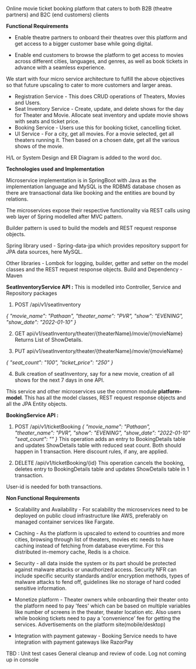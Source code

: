 Online movie ticket booking platform that caters to both B2B (theatre partners) and B2C (end customers) clients

**Functional Requirements**

- Enable theatre partners to onboard their theatres over this platform and get access to a bigger customer base while going digital. 
 
- Enable end customers to browse the platform to get access to movies across different cities, languages, and genres, as well as book tickets in advance with a seamless experience.

We start with four micro service architecture to fulfill the above objectives so that future upscaling to cater to more customers and larger areas.
- Registration Service - This does CRUD operations of Theaters, Movies and Users.
- Seat Inventory Service - Create, update, and delete shows for the day for Theater and Movie. Allocate seat inventory and update movie shows with seats and ticket price.
- Booking Service - Users use this for booking ticket, cancelling ticket.
- UI Service - For a city, get all movies. For a movie selected, get all theaters running it. Then based on a chosen date, get all the various shows of the movie.

H/L or System Design and ER Diagram is added to the word doc.

**Technologies used and Implementation**

Microservice implementation is in SpringBoot with Java as the implementation language and MySQL is the RDBMS database chosen as there are transactional data like booking and the entities are bound by relations.

The microservices expose their respective functionality via REST calls using web layer of Spring modelled after MVC pattern.

Builder pattern is used to build the models and REST request response objects.

Spring library used - Spring-data-jpa which provides repository support for JPA data sources, here MySQL.

Other libraries - Lombok for logging, builder, getter and setter on the model classes and the REST request response objects.
Build and Dependency - Maven

**SeatInventoryService API :**
This is modelled into Controller, Service and Repository packages

1. POST /api/v1/seatInventory

*{
    "movie_name": "Pathaan",
    "theater_name": "PVR",
    "show": "EVENING",
    "show_date": "2022-01-10"
}*

2. GET api/v1/seatInventory/theater/{theaterName}/movie/{movieName}
Returns List of ShowDetails.

3. PUT api/v1/seatInventory/theater/{theaterName}/movie/{movieName}

*{
    "seat_count": "100",
    "ticket_price": "250"
}*

4. Bulk creation of seatInventory, say for a new movie, creation of all shows for the next 7 days in one API.

This service and other microservices use the common module **platform-model**. This has all the model classes, REST request response objects and all the
JPA Entity objects.


**BookingService API :**
1. POST /api/v1/ticketBooking
*{
    "movie_name": "Pathaan",
    "theater_name": "PVR",
    "show": "EVENING",
    "show_date": "2022-01-10"
    "seat_count": ""
}*
This operation adds an entry to BookingDetails table and updates ShowDetails table with reduced seat count.
Both should happen in 1 transaction. Here discount rules, if any, are applied.

2. DELETE /api/v1/ticketBooking/{id}
This operation cancels the booking, deletes entry to BookingDetails table and updates ShowDetails table in 1 transaction.

User-id is needed for both transactions. 

**Non Functional Requirements**
- Scalability and Availability - For scalability the microservices need to be deployed on public cloud 
infrastructure like AWS, preferably on managed container services like Fargate.

- Caching - As the platform is upscaled to extend to countries and more cities, browsing through list of 
theaters, movies etc needs to have caching instead of fetching from database everytime. For this distributed 
in-memory cache, Redis is a choice.

- Security -  all data inside the system or its part should be protected against malware attacks or 
unauthorized access. Security NFR can include specific security standards and/or encryption
methods, types of  malware attacks to fend off, guidelines like no storage of hard coded 
sensitive information.

- Monetize platform - Theater owners while onboarding their theater onto the platform need to pay 
'fees' which can be based on multiple variables like number of screens in the theater, theater location etc.
Also users while booking tickets need to pay a 'convenience' fee for getting the services.
Advertisements on the platform site(mobile/desktop)

- Integration with payment gateway - Booking Service needs to have integration with payment gateways like RazorPay

TBD :
Unit test cases
General cleanup and review of code.
Log not coming up in console
